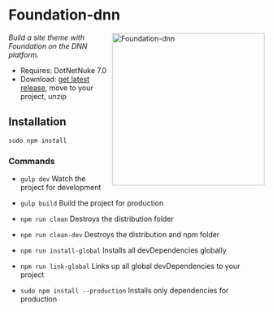 # Foundation-dnn

<img src="http://foundation.agencyrevolution.com/Portals/design/Skins/Foundation/image/hero-image.svg" alt="Foundation-dnn" width="300" align="right"/>

*Build a site theme with Foundation on the DNN platform.*

* Requires: DotNetNuke 7.0
* Download: [get latest release](https://github.com/agencyrevolution/foundation-dnn/releases/latest), move to your project, unzip

## Installation

```
sudo npm install
```

### Commands

* `gulp dev` Watch the project for development
* `gulp build` Build the project for production

* `npm run clean` Destroys the distribution folder
* `npm run clean-dev` Destroys the distribution and npm folder
* `npm run install-global` Installs all devDependencies globally
* `npm run link-global` Links up all global devDependencies to your project
* `sudo npm install --production` Installs only dependencies for production
